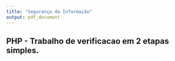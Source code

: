 ```yaml
---
title: "Segurança da Informação"
output: pdf_document
---
```


## PHP - Trabalho de verificacao em 2 etapas simples.

